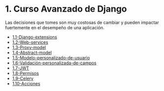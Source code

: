 # 1. Curso Avanzado de Django

Las decisiones que tomes son muy costosas de cambiar y pueden impactar
fuertemente en el desempeño de una aplicación.



[comment]:STARTING_GENERATED_TOC

* [1.1-Django-extensions](<./content/1.1-Django-extensions.md>)
* [1.2-Web-services](<./content/1.2-Web-services.md>)
* [1.3-Proxy-model](<./content/1.3-Proxy-model.md>)
* [1.4-Abstract-model](<./content/1.4-Abstract-model.md>)
* [1.5-Modelo-personalizado-de-usuario](<./content/1.5-Modelo-personalizado-de-usuario.md>)
* [1.6-Validación-personalizada-de-campos](<./content/1.6-Validación-personalizada-de-campos.md>)
* [1.7-JWT](<./content/1.7-JWT.md>)
* [1.8-Permisos](<./content/1.8-Permisos.md>)
* [1.9-Celery](<./content/1.9-Celery.md>)
* [1.10-Acciones](<./content/1.10-Acciones.md>)

[comment]:ENDING_GENERATED_TOC